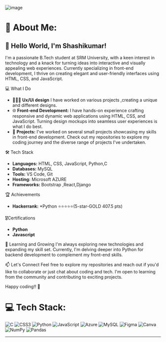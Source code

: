![image](https://github.com/Shashikumar-ezhilarasu/Shashikumar-ezhilarasu/assets/152071778/97916e78-05eb-4f8f-aabd-597d7efda486)



# 💫 About Me:
## 👋 Hello World, I'm Shashikumar!

I'm a passionate B.Tech student at SRM University, with a keen interest in technology and a knack for turning ideas into interactive and visually appealing web experiences. Currently specializing in front-end development, I thrive on creating elegant and user-friendly interfaces using HTML, CSS, and JavaScript.

 💻 What I Do
 - 🧑🏻‍🎨 **Ux/Ui design** I have worked on various projects ,creating a unique and different designs.
- 🌐 **Front-end Development:** I have hands-on experience crafting responsive and dynamic web applications using HTML, CSS, and JavaScript. Turning design mockups into seamless user experiences is what I do best.
- 🚀 **Projects:** I've worked on several small projects showcasing my skills in front-end development. Check out my repositories to explore my coding journey and the diverse range of projects I've undertaken.

 🛠️ Tech Stack
- **Languages:** HTML, CSS, JavaScript, Python,C
- **Databases:** MySQL
- **Tools:** VS Code, Git
- **Hosting:** Microsoft AZURE
- **Frameworks:** Bootstrap ,React,Django

🏆 Achievements
- **Hackerrank:**
*Python ⭐️⭐️⭐️⭐️⭐️(5-star-GOLD 407.5 pts)

🎖️Certifications
- **Python**
- **Javascript**
  
 🌱 Learning and Growing
I'm always exploring new technologies and expanding my skill set. Currently, I'm delving deeper into Python for backend development to complement my front-end skills.

 📫 Let's Connect
Feel free to explore my repositories and reach out if you'd like to collaborate or just chat about coding and tech. I'm open to learning from the community and contributing to exciting projects.

Happy coding!! 🚀



# 💻 Tech Stack:
![C](https://img.shields.io/badge/c-%2300599C.svg?style=flat-square&logo=c&logoColor=white) ![CSS3](https://img.shields.io/badge/css3-%231572B6.svg?style=flat-square&logo=css3&logoColor=white) ![Python](https://img.shields.io/badge/python-3670A0?style=flat-square&logo=python&logoColor=ffdd54) ![JavaScript](https://img.shields.io/badge/javascript-%23323330.svg?style=flat-square&logo=javascript&logoColor=%23F7DF1E) ![Azure](https://img.shields.io/badge/azure-%230072C6.svg?style=flat-square&logo=microsoftazure&logoColor=white) ![MySQL](https://img.shields.io/badge/mysql-%2300000f.svg?style=flat-square&logo=mysql&logoColor=white) ![Figma](https://img.shields.io/badge/figma-%23F24E1E.svg?style=flat-square&logo=figma&logoColor=white) ![Canva](https://img.shields.io/badge/Canva-%2300C4CC.svg?style=flat-square&logo=Canva&logoColor=white) ![NumPy](https://img.shields.io/badge/numpy-%23013243.svg?style=flat-square&logo=numpy&logoColor=white) ![Pandas](https://img.shields.io/badge/pandas-%23150458.svg?style=flat-square&logo=pandas&logoColor=white)

---


<!-- Proudly created with GPRM ( https://gprm.itsvg.in ) -->

<!---
Shashikumar-ezhilarasu/Shashikumar-ezhilarasu is a ✨ special ✨ repository because its `README.md` (this file) appears on your GitHub profile.
You can click the Preview link to take a look at your changes.
--->
